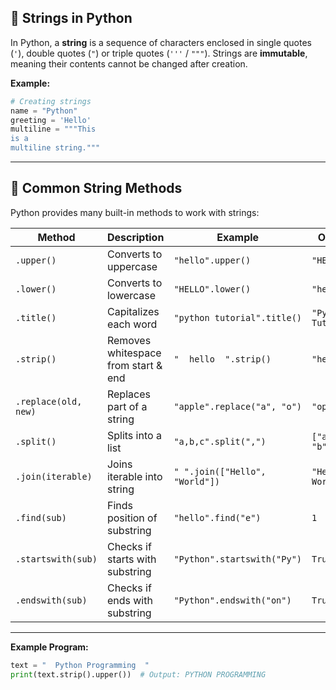 ## 📜 Strings in Python

In Python, a **string** is a sequence of characters enclosed in single quotes (`'`), double quotes (`"`) or triple quotes (`'''` / `"""`).
Strings are **immutable**, meaning their contents cannot be changed after creation.

**Example:**

```python
# Creating strings
name = "Python"
greeting = 'Hello'
multiline = """This
is a
multiline string."""
```

---

## 🔧 Common String Methods

Python provides many built-in methods to work with strings:

| Method               | Description                         | Example                        | Output              |
| -------------------- | ----------------------------------- | ------------------------------ | ------------------- |
| `.upper()`           | Converts to uppercase               | `"hello".upper()`              | `"HELLO"`           |
| `.lower()`           | Converts to lowercase               | `"HELLO".lower()`              | `"hello"`           |
| `.title()`           | Capitalizes each word               | `"python tutorial".title()`    | `"Python Tutorial"` |
| `.strip()`           | Removes whitespace from start & end | `"  hello  ".strip()`          | `"hello"`           |
| `.replace(old, new)` | Replaces part of a string           | `"apple".replace("a", "o")`    | `"opple"`           |
| `.split()`           | Splits into a list                  | `"a,b,c".split(",")`           | `["a", "b", "c"]`   |
| `.join(iterable)`    | Joins iterable into string          | `" ".join(["Hello", "World"])` | `"Hello World"`     |
| `.find(sub)`         | Finds position of substring         | `"hello".find("e")`            | `1`                 |
| `.startswith(sub)`   | Checks if starts with substring     | `"Python".startswith("Py")`    | `True`              |
| `.endswith(sub)`     | Checks if ends with substring       | `"Python".endswith("on")`      | `True`              |

---

**Example Program:**

```python
text = "  Python Programming  "
print(text.strip().upper())  # Output: PYTHON PROGRAMMING
```
